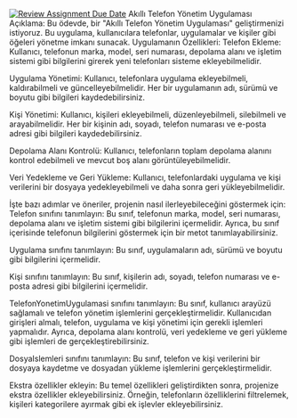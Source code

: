[![Review Assignment Due Date](https://classroom.github.com/assets/deadline-readme-button-24ddc0f5d75046c5622901739e7c5dd533143b0c8e959d652212380cedb1ea36.svg)](https://classroom.github.com/a/4pLDP2n9)
Akıllı Telefon Yönetim Uygulaması
Açıklama: Bu ödevde, bir "Akıllı Telefon Yönetim Uygulaması" geliştirmenizi istiyoruz. Bu uygulama, kullanıcılara telefonlar, uygulamalar ve kişiler gibi öğeleri yönetme imkanı sunacak.
Uygulamanın Özellikleri:
Telefon Ekleme: Kullanıcı, telefonun marka, model, seri numarası, depolama alanı ve işletim sistemi gibi bilgilerini girerek yeni telefonları sisteme ekleyebilmelidir.

Uygulama Yönetimi: Kullanıcı, telefonlara uygulama ekleyebilmeli, kaldırabilmeli ve güncelleyebilmelidir. Her bir uygulamanın adı, sürümü ve boyutu gibi bilgileri kaydedebilirsiniz.

Kişi Yönetimi: Kullanıcı, kişileri ekleyebilmeli, düzenleyebilmeli, silebilmeli ve arayabilmelidir. Her bir kişinin adı, soyadı, telefon numarası ve e-posta adresi gibi bilgileri kaydedebilirsiniz.

Depolama Alanı Kontrolü: Kullanıcı, telefonların toplam depolama alanını kontrol edebilmeli ve mevcut boş alanı görüntüleyebilmelidir.

Veri Yedekleme ve Geri Yükleme: Kullanıcı, telefonlardaki uygulama ve kişi verilerini bir dosyaya yedekleyebilmeli ve daha sonra geri yükleyebilmelidir.

İşte bazı adımlar ve öneriler, projenin nasıl ilerleyebileceğini göstermek için: Telefon sınıfını tanımlayın: Bu sınıf, telefonun marka, model, seri numarası, depolama alanı ve işletim sistemi gibi bilgilerini içermelidir. Ayrıca, bu sınıf içerisinde telefonun bilgilerini göstermek için bir metot tanımlayabilirsiniz.

Uygulama sınıfını tanımlayın: Bu sınıf, uygulamaların adı, sürümü ve boyutu gibi bilgilerini içermelidir.

Kişi sınıfını tanımlayın: Bu sınıf, kişilerin adı, soyadı, telefon numarası ve e-posta adresi gibi bilgilerini içermelidir.

TelefonYonetimUygulamasi sınıfını tanımlayın: Bu sınıf, kullanıcı arayüzü sağlamalı ve telefon yönetim işlemlerini gerçekleştirmelidir. Kullanıcıdan girişleri almalı, telefon, uygulama ve kişi yönetimi için gerekli işlemleri yapmalıdır. Ayrıca, depolama alanı kontrolü, veri yedekleme ve geri yükleme gibi işlemleri de gerçekleştirebilirsiniz.

DosyaIslemleri sınıfını tanımlayın: Bu sınıf, telefon ve kişi verilerini bir dosyaya kaydetme ve dosyadan yükleme işlemlerini gerçekleştirmelidir.

Ekstra özellikler ekleyin: Bu temel özellikleri geliştirdikten sonra, projenize ekstra özellikler ekleyebilirsiniz. Örneğin, telefonların özelliklerini filtrelemek, kişileri kategorilere ayırmak gibi ek işlevler ekleyebilirsiniz.
